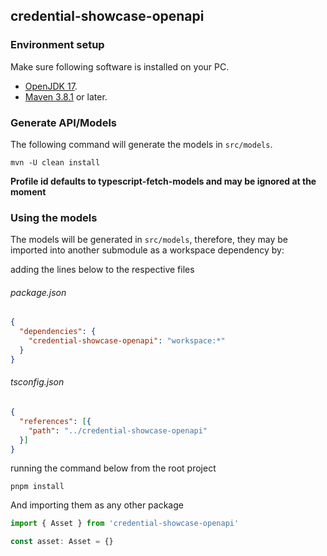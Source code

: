 ## credential-showcase-openapi

### Environment setup
Make sure following software is installed on your PC.

* [OpenJDK 17](https://jdk.java.net/java-se-ri/17).
* [Maven 3.8.1](https://maven.apache.org/download.cgi) or later.

### Generate API/Models

The following command will generate the models in `src/models`.
```
mvn -U clean install
```

**Profile id defaults to typescript-fetch-models and may be ignored at the moment**

### Using the models

The models will be generated in `src/models`, therefore, they may be imported into another submodule as a workspace dependency by: 

adding the lines below to the respective files
###### package.json
```json
{
  "dependencies": {
    "credential-showcase-openapi": "workspace:*"
  }
}
```

###### tsconfig.json
```json
{
  "references": [{
    "path": "../credential-showcase-openapi"
  }]
}
```

running the command below from the root project
```shell
pnpm install
```

And importing them as any other package
```typescript
import { Asset } from 'credential-showcase-openapi'

const asset: Asset = {}
```
